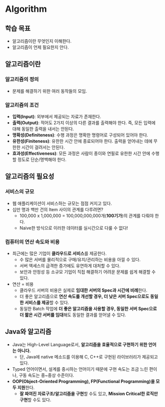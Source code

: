 # Algorithm

## 학습 목표

- 알고리즘이란 무엇인지 이해한다.
- 알고리즘이 언제 필요한지 안다.

## 알고리즘이란

### 알고리즘의 정의

- 문제를 해결하기 위한 여러 동작들의 모임.

### 알고리즘의 조건

- **입력(Input)**: 외부에서 제공되는 자료가 존재한다.
- **출력(Output)**: 적어도 2가지 이상의 다른 결과를 출력해야 한다. 즉, 모든 입력에 대해 동일한 출력을 내서는 안된다.
- **명확성(Definiteness)**: 수행 과정은 명확한 명령어로 구성되어 있어야 한다.
- **유한성(Finiteness)**: 유한한 시간 안에 종료되어야 한다. 출력을 얻어내는 데에 무한한 시간이 걸려서는 안된다.
- **효과성(Effectiveness)**: 모든 과정은 사람이 종이와 연필로 유한한 시간 안에 수행할 정도로 단순/명백해야 한다.

## 알고리즘의 필요성

### 서비스의 규모

- 웹 애플리케이션이 서비스하는 규모는 점점 커지고 있다.
- 십만 명과 백만 건의 Item 사이의 관계를 다루려면?
  - 100,000 x 1,000,000 = 100,000,000,000개(**100기가**)의 관계를 다뤄야 한다.
  - Naive한 방식으로 이러한 데이터를 실시간으로 다룰 수 없다!

### 컴퓨터의 연산 속도와 비용

- 최근에는 많은 기업이 **클라우드로 서비스**를 제공한다.
  - 수 많은 서버를 물리적으로 구매/유지/관리하는 비용을 아낄 수 있다.
  - 서버 액세스의 급격한 증가에도 유연하게 대처할 수 있다.
  - 보안과 안정성 등 소규모 기업이 직접 해결하기 어려운 문제를 쉽게 해결할 수 있다.
- 연산 = 비용
  - 클라우드 서버의 비용은 실제로 **임대한 서버의 Spec과 시간에 비례**한다.
  - 더 좋은 알고리즘으로 **연산 속도를 개선할 경우, 더 낮은 서버 Spec으로도 동일한 서비스를 제공**할 수 있다.
  - 동일한 Batch 작업에 **더 좋은 알고리즘을 사용할 경우, 동일한 서버 Spec으로 더 짧은 시간 서버를 임대**해도 동일한 결과를 얻어낼 수 있다.

## Java와 알고리즘

- Java는 High-Level Language로서, **알고리즘을 효율적으로 구현하기 위한 언어는 아니다.**
  - 단, Java에 native 메소드를 이용해 C, C++로 구현된 라이브러리가 제공되고 있다.
- Typed 언어이면서, 설계를 중시하는 언어이기 때문에 구현 속도는 조금 느린 편이나, 구동 속도는 중~중상 수준이다.
- **OOP(Object-Oriented Programming), FP(Functional Programming)을 모두 지원**한다.
  - **잘 짜여진 자료구조/알고리즘을 구현**할 수도 있고, **Mission Critical한 로직만 구현**할 수도 있다.
